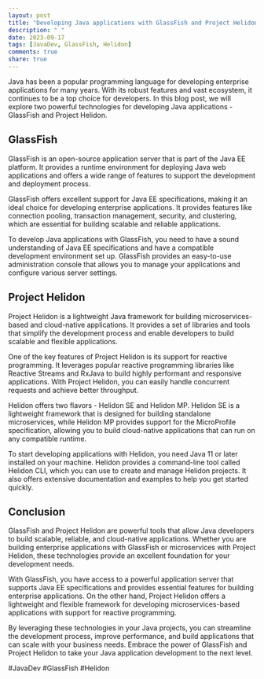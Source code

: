 ```yaml
---
layout: post
title: "Developing Java applications with GlassFish and Project Helidon"
description: " "
date: 2023-09-17
tags: [JavaDev, GlassFish, Helidon]
comments: true
share: true
---
```


Java has been a popular programming language for developing enterprise applications for many years. With its robust features and vast ecosystem, it continues to be a top choice for developers. In this blog post, we will explore two powerful technologies for developing Java applications - GlassFish and Project Helidon.

## GlassFish
GlassFish is an open-source application server that is part of the Java EE platform. It provides a runtime environment for deploying Java web applications and offers a wide range of features to support the development and deployment process.

GlassFish offers excellent support for Java EE specifications, making it an ideal choice for developing enterprise applications. It provides features like connection pooling, transaction management, security, and clustering, which are essential for building scalable and reliable applications.

To develop Java applications with GlassFish, you need to have a sound understanding of Java EE specifications and have a compatible development environment set up. GlassFish provides an easy-to-use administration console that allows you to manage your applications and configure various server settings.

## Project Helidon
Project Helidon is a lightweight Java framework for building microservices-based and cloud-native applications. It provides a set of libraries and tools that simplify the development process and enable developers to build scalable and flexible applications.

One of the key features of Project Helidon is its support for reactive programming. It leverages popular reactive programming libraries like Reactive Streams and RxJava to build highly performant and responsive applications. With Project Helidon, you can easily handle concurrent requests and achieve better throughput.

Helidon offers two flavors - Helidon SE and Helidon MP. Helidon SE is a lightweight framework that is designed for building standalone microservices, while Helidon MP provides support for the MicroProfile specification, allowing you to build cloud-native applications that can run on any compatible runtime.

To start developing applications with Helidon, you need Java 11 or later installed on your machine. Helidon provides a command-line tool called Helidon CLI, which you can use to create and manage Helidon projects. It also offers extensive documentation and examples to help you get started quickly.

## Conclusion
GlassFish and Project Helidon are powerful tools that allow Java developers to build scalable, reliable, and cloud-native applications. Whether you are building enterprise applications with GlassFish or microservices with Project Helidon, these technologies provide an excellent foundation for your development needs.

With GlassFish, you have access to a powerful application server that supports Java EE specifications and provides essential features for building enterprise applications. On the other hand, Project Helidon offers a lightweight and flexible framework for developing microservices-based applications with support for reactive programming.

By leveraging these technologies in your Java projects, you can streamline the development process, improve performance, and build applications that can scale with your business needs. Embrace the power of GlassFish and Project Helidon to take your Java application development to the next level.

\#JavaDev #GlassFish #Helidon